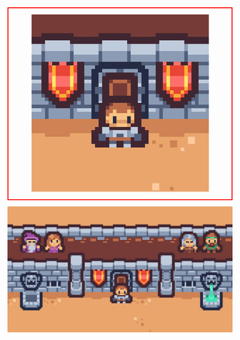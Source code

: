 
<div align="center" style="border: 2px solid red;">
        
![Caveat Manager](art/Export/logo.jpg)

</div>

![Caveat Manager](art/Export/background.jpg)
